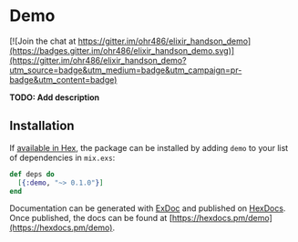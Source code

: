 # Demo

[![Join the chat at https://gitter.im/ohr486/elixir_handson_demo](https://badges.gitter.im/ohr486/elixir_handson_demo.svg)](https://gitter.im/ohr486/elixir_handson_demo?utm_source=badge&utm_medium=badge&utm_campaign=pr-badge&utm_content=badge)

**TODO: Add description**

## Installation

If [available in Hex](https://hex.pm/docs/publish), the package can be installed
by adding `demo` to your list of dependencies in `mix.exs`:

```elixir
def deps do
  [{:demo, "~> 0.1.0"}]
end
```

Documentation can be generated with [ExDoc](https://github.com/elixir-lang/ex_doc)
and published on [HexDocs](https://hexdocs.pm). Once published, the docs can
be found at [https://hexdocs.pm/demo](https://hexdocs.pm/demo).

